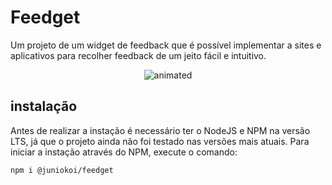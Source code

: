# Feedget
Um projeto de um widget de feedback que é possível implementar a sites e aplicativos para recolher feedback de um jeito fácil e intuitivo.
<p align="center">
<img src="https://user-images.githubusercontent.com/53125029/167770098-a546fed6-88a0-4e9b-a1a7-d3f301cfd567.gif" alt="animated"/>
</p>

## instalação
Antes de realizar a instação é necessário ter o NodeJS e NPM na versão LTS, já que o projeto ainda não foi testado nas versões mais atuais.
Para iniciar a instação através do NPM, execute o comando: 
```node
npm i @juniokoi/feedget
```





